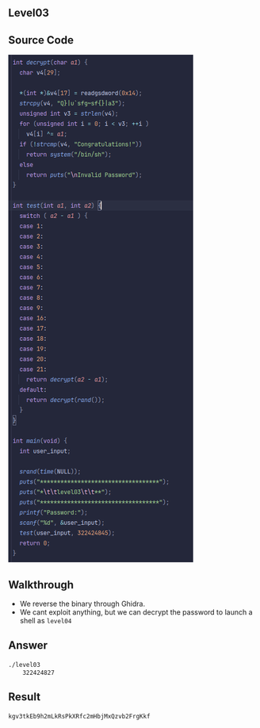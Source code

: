 ## Level03
## Source Code
![level03.png](level03.png)
## Walkthrough
- We reverse the binary through Ghidra.
- We cant exploit anything, but we can decrypt the password to launch a shell as `level04`
## Answer
    ./level03
		322424827
## Result
    kgv3tkEb9h2mLkRsPkXRfc2mHbjMxQzvb2FrgKkf